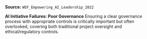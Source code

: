 **Source:** `WEF_Empowering_AI_Leadership_2022`

**AI Initiative Failures: Poor Governance**
Ensuring a clear governance process with appropriate controls is critically important but often overlooked, covering both traditional project oversight and ethical/regulatory controls.
